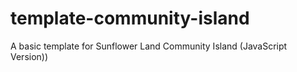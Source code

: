 # template-community-island
 A basic template for Sunflower Land Community Island (JavaScript Version))

